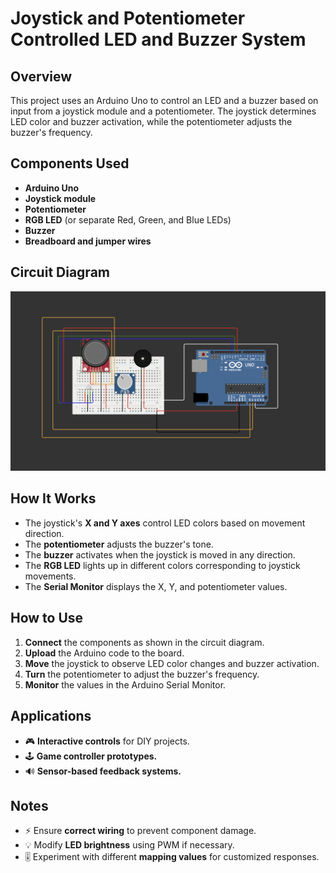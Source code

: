 # Joystick and Potentiometer Controlled LED and Buzzer System

## Overview

This project uses an Arduino Uno to control an LED and a buzzer based on input from a joystick module and a potentiometer. The joystick determines LED color and buzzer activation, while the potentiometer adjusts the buzzer's frequency.

## Components Used

- **Arduino Uno**
- **Joystick module**
- **Potentiometer**
- **RGB LED** (or separate Red, Green, and Blue LEDs)
- **Buzzer**
- **Breadboard and jumper wires**

## Circuit Diagram

![Circuit Diagram](images/circuit-diagram.png)

## How It Works

- The joystick's **X and Y axes** control LED colors based on movement direction.
- The **potentiometer** adjusts the buzzer's tone.
- The **buzzer** activates when the joystick is moved in any direction.
- The **RGB LED** lights up in different colors corresponding to joystick movements.
- The **Serial Monitor** displays the X, Y, and potentiometer values.

## How to Use

1. **Connect** the components as shown in the circuit diagram.
2. **Upload** the Arduino code to the board.
3. **Move** the joystick to observe LED color changes and buzzer activation.
4. **Turn** the potentiometer to adjust the buzzer's frequency.
5. **Monitor** the values in the Arduino Serial Monitor.

## Applications

- 🎮 **Interactive controls** for DIY projects.
- 🕹 **Game controller prototypes.**
- 🔊 **Sensor-based feedback systems.**

## Notes

- ⚡ Ensure **correct wiring** to prevent component damage.
- 💡 Modify **LED brightness** using PWM if necessary.
- 🎚 Experiment with different **mapping values** for customized responses.
